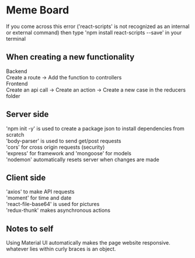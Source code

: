 # Meme Board
If you come across this error ('react-scripts' is not recognized as an internal or external command) then type 'npm install react-scripts --save' in your terminal<br>

## When creating a new functionality
Backend<br>
Create a route → Add the function to controllers<br>
Frontend<br>
Create an api call → Create an action → Create a new case in the reducers folder 


## Server side
'npm init -y' is used to create a package json to install dependencies from scratch <br>
'body-parser' is used to send get/post requests <br>
'cors' for cross origin requests (security) <br>
'express' for framework and 'mongoose' for models <br>
'nodemon' automatically resets server when changes are made

## Client side
'axios' to make API requests <br>
'moment' for time and date <br>
'react-file-base64' is used for pictures <br>
'redux-thunk' makes asynchronous actions <br>

## Notes to self
Using Material UI automatically makes the page website responsive.<br>
whatever lies within curly braces is an object.
